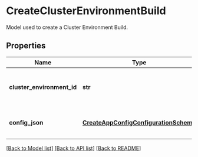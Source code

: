 # CreateClusterEnvironmentBuild

Model used to create a Cluster Environment Build.
## Properties
Name | Type | Description | Notes
------------ | ------------- | ------------- | -------------
**cluster_environment_id** | **str** | ID of the Cluster Environment this Build belongs to. | 
**config_json** | [**CreateAppConfigConfigurationSchema**](CreateAppConfigConfigurationSchema.md) | Config JSON to use to create a new Build. | 

[[Back to Model list]](../README.md#documentation-for-models) [[Back to API list]](../README.md#documentation-for-api-endpoints) [[Back to README]](../README.md)


